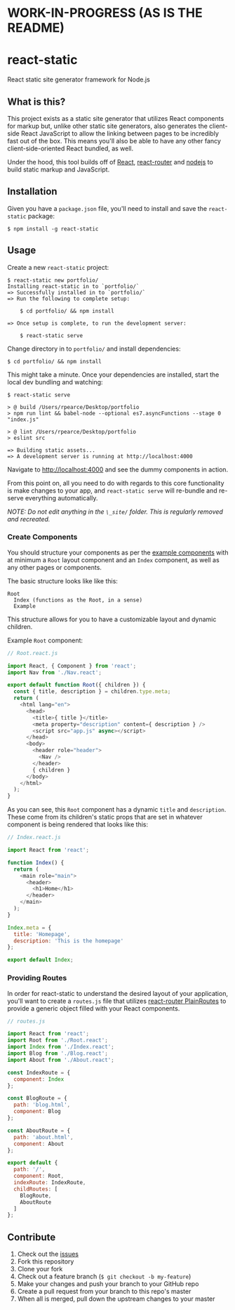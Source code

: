 # WORK-IN-PROGRESS (AS IS THE README)

# react-static
React static site generator framework for Node.js

## What is this?
This project exists as a static site generator that utilizes React components for markup but, unlike other static site generators, also generates the client-side React JavaScript to allow the linking between pages to be incredibly fast out of the box. This means you'll also be able to have any other fancy client-side-oriented React bundled, as well.

Under the hood, this tool builds off of [React](https://github.com/facebook/react), [react-router](https://github.com/rackt/react-router) and [nodejs](https://github.com/nodejs/node) to build static markup and JavaScript.

## Installation
Given you have a `package.json` file, you'll need to install and save the `react-static` package:

```
$ npm install -g react-static
```

## Usage
Create a new `react-static` project:

```
$ react-static new portfolio/
Installing react-static in to `portfolio/`
=> Successfully installed in to `portfolio/`
=> Run the following to complete setup:

    $ cd portfolio/ && npm install

=> Once setup is complete, to run the development server:

    $ react-static serve
```

Change directory in to `portfolio/` and install dependencies:

```
$ cd portfolio/ && npm install
```

This might take a minute. Once your dependencies are installed, start the local dev bundling and watching:

```
$ react-static serve

> @ build /Users/rpearce/Desktop/portfolio
> npm run lint && babel-node --optional es7.asyncFunctions --stage 0 "index.js"

> @ lint /Users/rpearce/Desktop/portfolio
> eslint src

=> Building static assets...
=> A development server is running at http://localhost:4000
```

Navigate to [http://localhost:4000](http://localhost:4000) and see the dummy components in action.

From this point on, all you need to do with regards to this core functionality is make changes to your app, and `react-static serve` will re-bundle and re-serve everything automatically.

_NOTE: Do not edit anything in the `\_site/` folder. This is regularly removed and recreated._

### Create Components
You should structure your components as per the [example components](./src/components) with at minimum a `Root` layout component and an `Index` component, as well as any other pages or components.

The basic structure looks like like this:

```
Root
  Index (functions as the Root, in a sense)
  Example
```

This structure allows for you to have a customizable layout and dynamic children.

Example `Root` component:

```js
// Root.react.js

import React, { Component } from 'react';
import Nav from './Nav.react';

export default function Root({ children }) {
  const { title, description } = children.type.meta;
  return (
    <html lang="en">
      <head>
        <title>{ title }</title>
        <meta property="description" content={ description } />
        <script src="app.js" async></script>
      </head>
      <body>
        <header role="header">
          <Nav />
        </header>
        { children }
      </body>
    </html>
  );
}
```

As you can see, this `Root` component has a dynamic `title` and `description`. These come from its children's static props that are set in whatever component is being rendered that looks like this:

```js
// Index.react.js

import React from 'react';

function Index() {
  return (
    <main role="main">
      <header>
        <h1>Home</h1>
      </header>
    </main>
  );
}

Index.meta = {
  title: 'Homepage',
  description: 'This is the homepage'
};

export default Index;
```

### Providing Routes
In order for react-static to understand the desired layout of your application, you'll want to create a `routes.js` file that utilizes [react-router PlainRoutes](https://github.com/rackt/react-router/blob/master/docs/API.md#plainroute) to provide a generic object filled with your React components.

```js
// routes.js

import React from 'react';
import Root from './Root.react';
import Index from './Index.react';
import Blog from './Blog.react';
import About from './About.react';

const IndexRoute = {
  component: Index
};

const BlogRoute = {
  path: 'blog.html',
  component: Blog
};

const AboutRoute = {
  path: 'about.html',
  component: About
};

export default {
  path: '/',
  component: Root,
  indexRoute: IndexRoute,
  childRoutes: [
    BlogRoute,
    AboutRoute
  ]
};
```

## Contribute

1. Check out the [issues](https://github.com/rpearce/react-static/issues)
1. Fork this repository
1. Clone your fork
1. Check out a feature branch (`$ git checkout -b my-feature`)
1. Make your changes and push your branch to your GitHub repo
1. Create a pull request from your branch to this repo's master
1. When all is merged, pull down the upstream changes to your master

